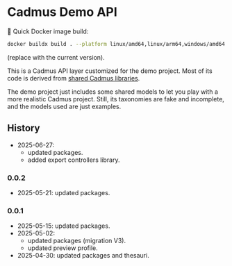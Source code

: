 ﻿# Cadmus Demo API

🐋 Quick Docker image build:

```sh
docker buildx build . --platform linux/amd64,linux/arm64,windows/amd64 -t vedph2020/cadmus-demo-api:0.0.3 -t vedph2020/cadmus-demo-api:latest --push
```

(replace with the current version).

This is a Cadmus API layer customized for the demo project. Most of its code is derived from [shared Cadmus libraries](https://github.com/vedph/cadmus-api).

The demo project just includes some shared models to let you play with a more realistic Cadmus project. Still, its taxonomies are fake and incomplete, and the models used are just examples.

## History

- 2025-06-27:
  - updated packages.
  - added export controllers library. 

### 0.0.2

- 2025-05-21: updated packages.

### 0.0.1

- 2025-05-15: updated packages.
- 2025-05-02:
  - updated packages (migration V3).
  - updated preview profile.
- 2025-04-30: updated packages and thesauri.
